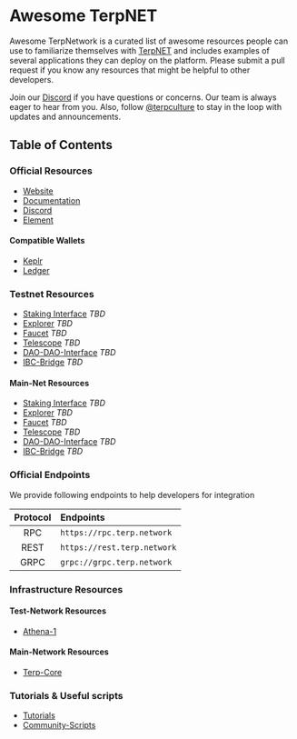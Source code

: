 # Awesome TerpNET

Awesome TerpNetwork is a curated list of awesome resources people can use to familiarize themselves with [TerpNET](https://terp.network) and includes examples of several applications they can deploy on the platform. Please submit a pull request if you know any resources that might be helpful to other developers.


Join our [Discord](https://discord.terp.network) if you have questions or concerns. Our team is always eager to hear from you.
Also, follow [@terpculture](https://twitter.com/terpculture) to stay in the loop with updates and announcements.

## Table of Contents

### Official Resources 

- [Website](https://terp.network)
- [Documentation](https://docs.terp.network)
- [Discord](https://discord.gg/SYEjMwAac7)
- [Element](https://matrix.to/#/!MIEDknobAODITdWMZi:matrix.org?via=matrix.org)

#### Compatible Wallets

- [Keplr](keplr)
- [Ledger](ledger)

### Testnet Resources  

- [Staking Interface]() *TBD*
- [Explorer]() *TBD*
- [Faucet]() *TBD*
- [Telescope]() *TBD*
- [DAO-DAO-Interface]() *TBD*
- [IBC-Bridge]() *TBD*

#### Main-Net Resources 

- [Staking Interface]() *TBD*
- [Explorer]() *TBD*
- [Faucet]() *TBD*
- [Telescope]() *TBD*
- [DAO-DAO-Interface]() *TBD*
- [IBC-Bridge]() *TBD*

### Official Endpoints
We provide following endpoints to help developers for integration

| Protocol | Endpoints                                 |
| :------: | :---------------------------------------- |
|   RPC    | `https://rpc.terp.network`             |
|   REST   | `https://rest.terp.network`            |
|   GRPC   | `grpc://grpc.terp.network`             |
 

### Infrastructure Resources

#### Test-Network Resources
- [Athena-1](./test-net)
#### Main-Network Resources 
- [Terp-Core](./terp-core)

### Tutorials & Useful scripts
- [Tutorials](https://docs.terp.network/developing/)
- [Community-Scripts](/community-scripts)



